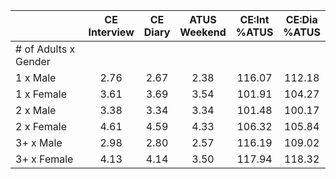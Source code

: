 
|                      | CE<br>Interview |  CE<br>Diary | ATUS<br>Weekend | CE:Int<br>%ATUS | CE:Dia<br>%ATUS |
| -------------------- | :----------: | :----------: | :----------: | :----------: | :----------: |
| # of Adults x Gender |              |              |              |              |              |
| 1 x Male             |         2.76 |         2.67 |         2.38 |       116.07 |       112.18 |
| 1 x Female           |         3.61 |         3.69 |         3.54 |       101.91 |       104.27 |
| 2 x Male             |         3.38 |         3.34 |         3.34 |       101.48 |       100.17 |
| 2 x Female           |         4.61 |         4.59 |         4.33 |       106.32 |       105.84 |
| 3+ x Male            |         2.98 |         2.80 |         2.57 |       116.19 |       109.02 |
| 3+ x Female          |         4.13 |         4.14 |         3.50 |       117.94 |       118.32 |

